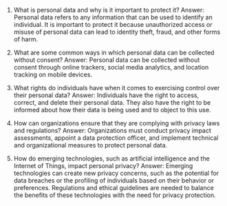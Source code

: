1. What is personal data and why is it important to protect it?
Answer: Personal data refers to any information that can be used to identify an individual. It is important to protect it because unauthorized access or misuse of personal data can lead to identity theft, fraud, and other forms of harm.

2. What are some common ways in which personal data can be collected without consent?
Answer: Personal data can be collected without consent through online trackers, social media analytics, and location tracking on mobile devices.

3. What rights do individuals have when it comes to exercising control over their personal data?
Answer: Individuals have the right to access, correct, and delete their personal data. They also have the right to be informed about how their data is being used and to object to this use.

4. How can organizations ensure that they are complying with privacy laws and regulations?
Answer: Organizations must conduct privacy impact assessments, appoint a data protection officer, and implement technical and organizational measures to protect personal data.

5. How do emerging technologies, such as artificial intelligence and the Internet of Things, impact personal privacy?
Answer: Emerging technologies can create new privacy concerns, such as the potential for data breaches or the profiling of individuals based on their behavior or preferences. Regulations and ethical guidelines are needed to balance the benefits of these technologies with the need for privacy protection.